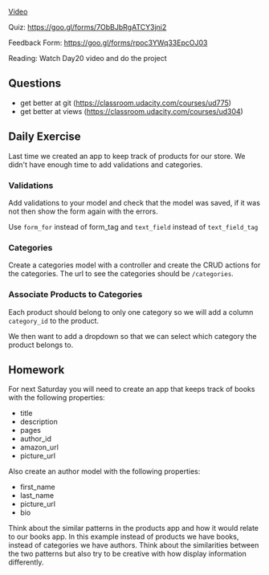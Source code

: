 [Video](http://youtu.be/J-fu6DemXpo)

Quiz: https://goo.gl/forms/7ObBJbRgATCY3jni2

Feedback Form: https://goo.gl/forms/rpoc3YWq33EpcOJ03

Reading: Watch Day20 video and do the project

## Questions
- get better at git (https://classroom.udacity.com/courses/ud775)
- get better at views (https://classroom.udacity.com/courses/ud304)

## Daily Exercise

Last time we created an app to keep track of products for our store. We didn't
have enough time to add validations and categories.

### Validations

Add validations to your model and check that the model was saved, if it was not
then show the form again with the errors.

Use `form_for` instead of form_tag and `text_field` instead of `text_field_tag`

### Categories

Create a categories model with a controller and create the CRUD actions for the
categories. The url to see the categories should be `/categories`.

### Associate Products to Categories

Each product should belong to only one category so we will add a column
`category_id` to the product.

We then want to add a dropdown so that we can select which category the product
belongs to.

## Homework

For next Saturday you will need to create an app that keeps track of books with
the following properties:

- title
- description
- pages
- author_id
- amazon_url
- picture_url

Also create an author model with the following properties:

- first_name
- last_name
- picture_url
- bio

Think about the similar patterns in the products app and how it would relate to our books app. In this example instead of products we have books, instead of categories we have authors. Think about the similarities between the two patterns but also try to be creative with how display information differently.
